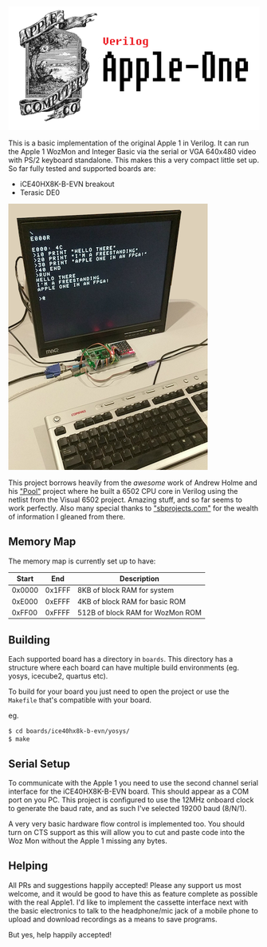![Apple One](media/apple-logo.png)

This is a basic implementation of the original Apple 1 in Verilog. It can run the Apple 1 WozMon and Integer Basic via the serial or VGA 640x480 video with PS/2 keyboard standalone. This makes this a very compact little set up. So far fully tested and supported boards are:
- iCE40HX8K-B-EVN breakout
- Terasic DE0

![Apple One Running](media/apple-one.png)

This project borrows heavily from the *awesome* work of Andrew Holme and his ["Pool"](http://www.aholme.co.uk/6502/Main.htm) project where he built a 6502 CPU core in Verilog using the netlist from the Visual 6502 project. Amazing stuff, and so far seems to work perfectly. Also many special thanks to ["sbprojects.com"](https://www.sbprojects.com/projects/apple1/index.php) for the wealth of information I gleaned from there.

 ## Memory Map
 
The memory map is currently set up to have:

 Start | End | Description
 ----- | --- | -----------
 0x0000 | 0x1FFF | 8KB of block RAM for system
 0xE000 | 0xEFFF | 4KB of block RAM for basic ROM
 0xFF00 | 0xFFFF | 512B of block RAM for WozMon ROM
 
 ## Building

Each supported board has a directory in `boards`. This directory has a structure where each board can have multiple build environments (eg. yosys, icecube2, quartus etc).

To build for your board you just need to open the project or use the `Makefile` that's compatible with your board.

eg.
```
$ cd boards/ice40hx8k-b-evn/yosys/
$ make
```

 ## Serial Setup
 
 To communicate with the Apple 1 you need to use the second channel serial interface for the iCE40HX8K-B-EVN board. This should appear as a COM port on you PC. This project is configured to use the 12MHz onboard clock to generate the baud rate, and as such I've selected 19200 baud (8/N/1).
 
 A very very basic hardware flow control is implemented too. You should turn on CTS support as this will allow you to cut and paste code into the Woz Mon without the Apple 1 missing any bytes.
 
 ## Helping
 
 All PRs and suggestions happily accepted! Please any support us most welcome, and it would be good to have this as feature complete as possible with the real Apple1. I'd like to implement the cassette interface next with the basic electronics to talk to the headphone/mic jack of a mobile phone to upload and download recordings as a means to save programs.
 
 But yes, help happily accepted!
